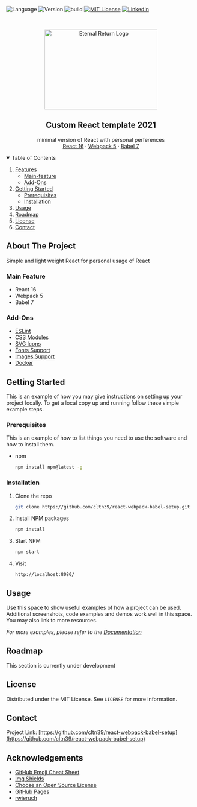 <!-- PROJECT SHIELDS -->
<!-- https://www.markdownguide.org/basic-syntax/#reference-style-links-->
![Language][language-shield]
![Version][version-shield]
![build][build-shield]
[![MIT License][license-shield]][license-url]
[![LinkedIn][linkedin-shield]][linkedin-url]



<!-- PROJECT LOGO -->
<br />
<p align="center">
  <a href="https://github.com/cltn39/react-webpack-babel-setup">
    <img src="https://upload.wikimedia.org/wikipedia/commons/thumb/a/a7/React-icon.svg/1200px-React-icon.svg.png" alt="Eternal Return Logo" width="300" height="212">
  </a>

  <h2 align="center">Custom React template 2021</h2>

  <p align="center">
    minimal version of React with personal perferences
    <br />
    <a href="https://reactjs.org/">React 16</a>
    ·
    <a href="https://webpack.js.org/blog/2020-10-10-webpack-5-release/">Webpack 5</a>
    ·
    <a href="https://babeljs.io/docs/en/v7-migration">Babel 7</a>
  </p>
</p>



<!-- TABLE OF CONTENTS -->
<details open="open">
  <summary>Table of Contents</summary>
  <ol>
    <li>
      <a href="#about-the-project">Features</a>
      <ul>
        <li><a href="#main-feature">Main-feature</a></li>
        <li><a href="#add-ons">Add-Ons</a></li>
      </ul>
    </li>
    <li>
      <a href="#getting-started">Getting Started</a>
      <ul>
        <li><a href="#prerequisites">Prerequisites</a></li>
        <li><a href="#installation">Installation</a></li>
      </ul>
    </li>
    <li><a href="#usage">Usage</a></li>
    <li><a href="#roadmap">Roadmap</a></li>
    <li><a href="#license">License</a></li>
    <li><a href="#contact">Contact</a></li>
  </ol>
</details>



<!-- ABOUT THE PROJECT -->
## About The Project

Simple and light weight React for personal usage of React

### Main Feature

- React 16
- Webpack 5
- Babel 7

### Add-Ons

- [ESLint](https://www.robinwieruch.de/react-eslint-webpack-babel/)
- [CSS Modules](https://www.robinwieruch.de/react-css-modules/)
- [SVG Icons](https://www.robinwieruch.de/react-svg-icon-components/)
- [Fonts Support](https://www.robinwieruch.de/webpack-font/)
- [Images Support](https://www.robinwieruch.de/webpack-images/)
- [Docker](https://www.robinwieruch.de/docker-react-development)

<!-- GETTING STARTED -->
## Getting Started

This is an example of how you may give instructions on setting up your project locally.
To get a local copy up and running follow these simple example steps.

### Prerequisites

This is an example of how to list things you need to use the software and how to install them.
* npm
  ```sh
  npm install npm@latest -g
  ```

### Installation


1. Clone the repo
   ```sh
   git clone https://github.com/cltn39/react-webpack-babel-setup.git
   ```
2. Install NPM packages
   ```sh
   npm install
   ```
3. Start NPM
   ```sh
   npm start
   ```
4. Visit 
   
   `http://localhost:8080/`



<!-- USAGE EXAMPLES -->
## Usage

Use this space to show useful examples of how a project can be used. Additional screenshots, code examples and demos work well in this space. You may also link to more resources.

_For more examples, please refer to the [Documentation](https://github.com/cltn39/react-webpack-babel-setup/blob/main/README.md)_



<!-- ROADMAP -->
## Roadmap

This section is currently under development
<!-- See the [open issues](link) for a list of proposed features (and known issues). -->


<!-- LICENSE -->
## License

Distributed under the MIT License. See `LICENSE` for more information.



<!-- CONTACT -->
## Contact

Project Link: [https://github.com/cltn39/react-webpack-babel-setup](https://github.com/cltn39/react-webpack-babel-setup)



<!-- ACKNOWLEDGEMENTS -->
## Acknowledgements
* [GitHub Emoji Cheat Sheet](https://www.webpagefx.com/tools/emoji-cheat-sheet)
* [Img Shields](https://shields.io)
* [Choose an Open Source License](https://choosealicense.com)
* [GitHub Pages](https://pages.github.com)
* [rwieruch](https://github.com/rwieruch)





<!-- MARKDOWN LINKS & IMAGES -->
<!-- LINKs: https://shields.io/  -->
[language-shield]: https://img.shields.io/github/languages/top/cltn39/react-webpack-babel-setup?color=red&style=for-the-badge
[version-shield]: https://img.shields.io/github/package-json/v/cltn39/react-webpack-babel-setup?style=for-the-badge
[build-shield]: https://img.shields.io/github/issues-closed/cltn39/react-webpack-babel-setup?color=yellow&style=for-the-badge
[license-shield]: https://img.shields.io/apm/l/vim-mode?style=for-the-badge
[license-url]: https://github.com/cltn39/react-webpack-babel-setup/blob/main/LICENSE.txt
[linkedin-shield]: https://img.shields.io/badge/-LinkedIn-black.svg?style=for-the-badge&logo=linkedin&colorB=555
[linkedin-url]: https://www.linkedin.com/in/webdev-chisoo-chris-song/